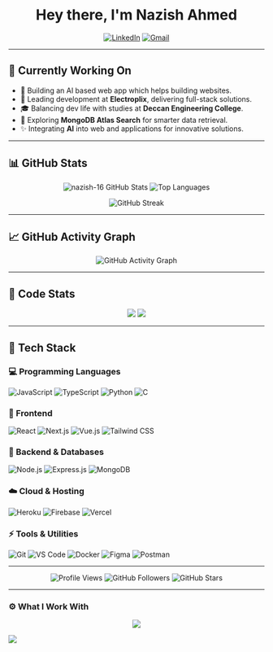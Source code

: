 <h1 align="center">Hey there, I'm Nazish Ahmed</h1>

<p align="center">
  <a href="https://www.linkedin.com/in/realnazish/"><img src="https://img.shields.io/badge/-nazish16-blue?style=flat&logo=Linkedin&logoColor=white" alt="LinkedIn"></a>
  <a href="mailto:inazengg@outlook.com"><img src="https://img.shields.io/badge/-inazengg@outlook.com-0b84f3?style=flat&logo=Gmail&logoColor=white" alt="Gmail"></a>
</p>

---

## 🔧 Currently Working On
- 🚀 Building an AI based web app which helps building websites.
- 🤝 Leading development at **Electroplix**, delivering full-stack solutions.
- 🎓 Balancing dev life with studies at **Deccan Engineering College**.
- 🧪 Exploring **MongoDB Atlas Search** for smarter data retrieval.
- ✨ Integrating **AI** into web and applications for innovative solutions.

---

## 📊 GitHub Stats
<p align="center">
  <img src="https://github-readme-stats.vercel.app/api?username=nazish-16&show_icons=true&theme=dark&title_color=00FFBF&icon_color=00FFBF&text_color=ffffff&bg_color=1A1A1A" alt="nazish-16 GitHub Stats" />
  <img src="https://github-readme-stats.vercel.app/api/top-langs?username=nazish-16&layout=compact&theme=dark&title_color=00FFBF&text_color=ffffff&bg_color=1A1A1A" alt="Top Languages" />
</p>

<p align="center">
  <img src="https://github-readme-streak-stats.herokuapp.com/?user=nazish-16&theme=dark&background=1A1A1A&ring=00FFBF&fire=00FFBF&currStreakLabel=ffffff&sideLabels=ffffff&dates=ffffff" alt="GitHub Streak" />
</p>

---

## 📈 GitHub Activity Graph
<p align="center">
  <img src="https://github-readme-activity-graph.vercel.app/graph?username=nazish-16&bg_color=1A1A1A&color=ffffff&line=00FFBF&point=00FFBF&area=true&hide_border=true" alt="GitHub Activity Graph" />
</p>

---

## 🧠 Code Stats
<p align="center">
  <img src="https://github-profile-summary-cards.vercel.app/api/cards/repos-per-language?username=nazish-16&theme=github_dark&title_color=00FFBF&text_color=ffffff" />
  <img src="https://github-profile-summary-cards.vercel.app/api/cards/most-commit-language?username=nazish-16&theme=github_dark&title_color=00FFBF&text_color=ffffff" />
</p>

---

## 🚀 Tech Stack

### 💻 Programming Languages
![JavaScript](https://img.shields.io/badge/-JavaScript-yellow?style=for-the-badge&logo=javascript&logoColor=white)
![TypeScript](https://img.shields.io/badge/-TypeScript-blue?style=for-the-badge&logo=typescript&logoColor=white)
![Python](https://img.shields.io/badge/-Python-blue?style=for-the-badge&logo=python&logoColor=white)
![C](https://img.shields.io/badge/-C-00599C?style=for-the-badge&logo=c&logoColor=white)

### 🎨 Frontend
![React](https://img.shields.io/badge/-React-black?style=for-the-badge&logo=react&logoColor=61DAFB)
![Next.js](https://img.shields.io/badge/-Next.js-black?style=for-the-badge&logo=next.js&logoColor=white)
![Vue.js](https://img.shields.io/badge/-Vue.js-42b883?style=for-the-badge&logo=vue.js&logoColor=white)
![Tailwind CSS](https://img.shields.io/badge/-Tailwind%20CSS-38B2AC?style=for-the-badge&logo=tailwind-css&logoColor=white)

### 💾 Backend & Databases
![Node.js](https://img.shields.io/badge/-Node.js-339933?style=for-the-badge&logo=node.js&logoColor=white)
![Express.js](https://img.shields.io/badge/-Express.js-black?style=for-the-badge&logo=express&logoColor=white)
![MongoDB](https://img.shields.io/badge/-MongoDB-47A248?style=for-the-badge&logo=mongodb&logoColor=white)

### ☁️ Cloud & Hosting
![Heroku](https://img.shields.io/badge/-Heroku-430098?style=for-the-badge&logo=heroku&logoColor=white)
![Firebase](https://img.shields.io/badge/-Firebase-ffca28?style=for-the-badge&logo=firebase&logoColor=white)
![Vercel](https://img.shields.io/badge/-Vercel-black?style=for-the-badge&logo=vercel&logoColor=white)

### ⚡ Tools & Utilities
![Git](https://img.shields.io/badge/-Git-F05032?style=for-the-badge&logo=git&logoColor=white)
![VS Code](https://img.shields.io/badge/-VS%20Code-007ACC?style=for-the-badge&logo=visual-studio-code&logoColor=white)
![Docker](https://img.shields.io/badge/-Docker-2496ED?style=for-the-badge&logo=docker&logoColor=white)
![Figma](https://img.shields.io/badge/-Figma-black?style=for-the-badge&logo=figma&logoColor=white)
![Postman](https://img.shields.io/badge/-Postman-FF6C37?style=for-the-badge&logo=postman&logoColor=white)

---

<p align="center">
  <img src="https://komarev.com/ghpvc/?username=nazish-16&color=00FFBF&style=flat-square" alt="Profile Views" />
  <img src="https://img.shields.io/github/followers/nazish-16?label=Followers&style=flat-square&color=00FFBF" alt="GitHub Followers" />
  <img src="https://img.shields.io/github/stars/nazish-16?color=00FFBF&style=flat-square" alt="GitHub Stars" />
</p>

---

### ⚙️ What I Work With  
<p align="center">  
  <img src="https://skillicons.dev/icons?i=js,ts,react,nextjs,nodejs,express,mongodb,python,git,docker,figma,firebase,vscode&theme=light" />  
</p>

<img src="https://raw.githubusercontent.com/Trilokia/Trilokia/379277808c61ef204768a61bbc5d25bc7798ccf1/bottom_header.svg" />
